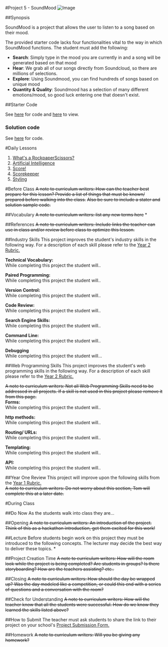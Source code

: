 #Project 5 - SoundMood
![Image](http://)

##Synopsis

SoundMood is a project that allows the user to listen to a song based on their mood.    

The provided starter code lacks four functionalities vital to the way in which SoundMood functions. The student must add the following:

* **Search**: Simply type in the mood you are currently in and a song will be generated based on that mood
* **Hear**: We grab all of our songs directly from Soundcloud, so there are millions of selections.
* **Explore**: Using Soundmood, you can find hundreds of songs based on unique mood
* **Quantity &amp; Quality**: Soundmood has a selection of many different emotions/mood, so good luck entering one that doesn't exist.

##Starter Code

See [here](starter_code/) for code and [here](https://cdn.rawgit.com/Bijesse/Year2CristoRey/tree/https://github.com/Bijesse/Year2CristoRey/blob/master/projects/2-RPS/starter_code/index.htmlmaster/projects/2-RPS/starter_code) to view.

### Solution code

See [here]() for code.

#Daily Lessons
1. [What's a RockpaperScissors?](lessons/1-intro)
2. [Artificial Intelligence](lessons/2-getAI)
3. [Score!](lessons/3-pickWinner)
4. [Scorekeeper](lessons/4-setScore)
5. [Styling](lessons/5-styling)
 

#Before Class
~~A note to curriculum writers: How can the teacher best prepare for this lesson? Provide a list of things that must be known/ prepared before walking into the class.~~
~~Also be sure to include a stater and solution sample code.~~

##Vocabulary
~~A note to curriculum writers: list any new terms here~~
*

##References
~~A note to curriculum writers: Include links the teacher can use in class and/or review before class to optimize this lesson.~~
 

##Industry Skills
This project improves the student's industry skills in the following way. For a description of each skill please refer to the [Year 2 Rubric.](https://docs.google.com/a/scripted.org/spreadsheet/ccc?key=0AmfF2axUr9M_dDA0WEV0LWo2MnBUM0JaQnJTYy1sc0E&usp=drive_web#gid=0)

**Technical Vocabulary:**  
While completing this project the student will..

**Paired Programming:**   
While completing this project the student will..

**Version Control:**   
While completing this project the student will..

**Code Review:**   
While completing this project the student will..

**Search Engine Skills:**  
While completing this project the student will..

**Command Line:**  
While completing this project the student will..

**Debugging**  
While completing this project the student will...

##Web Programming Skills
This project improves the student's web programming skills in the following way. For a description of each skill please refer to the [Year 2 Rubric.](https://docs.google.com/a/scripted.org/spreadsheet/ccc?key=0AmfF2axUr9M_dDA0WEV0LWo2MnBUM0JaQnJTYy1sc0E&usp=drive_web#gid=0)

~~A note to curriculum writers: Not all Web Programming Skills need to be addressed in all projects. If a skill is not used in this project please remove it from this page.~~  
**Forms:**  
While completing this project the student will..

**http methods:**   
While completing this project the student will..

**Routing/ URLs:**   
While completing this project the student will..

**Templating:**   
While completing this project the student will..

**API:**   
While completing this project the student will..

##Year One Review
This project will improve upon the following skills from the [Year 1 Rubric.](https://docs.google.com/a/scripted.org/spreadsheet/ccc?key=0AobNdyExPHV5dGRWMVI0QVpnSWYtczZZT2ZyV01kcmc&usp=drive_web#gid=0)  
~~A note to curriculum writers: Do not worry about this section, Tom will complete this at a later date.~~  


#During Class

##Do Now
As the students walk into class they are...

##Opening
~~A note to curriculum writers: An introduction of the project. Think of this as a hackathon introduction, get them excited for this work!~~

##Lecture
Before students begin work on this project they must be introduced to the following concepts. The lecturer may decide the best way to deliver these topics.
*

##Project Creation Time
~~A note to curriculum writers: How will the room look while the project is being completed? Are students in groups? Is there storyboarding? How are the teachers assisting? etc..~~

##Closing
~~A note to curriculum writers: How should the day be wrapped up? Was the day modeled like a competition, or could this end with a series of questions and a conversation with the room?~~

##Check for Understanding
~~A note to curriculum writers: How will the teacher know that all the students were successful. How do we know they learned the skills listed above?~~

##How to Submit
The teacher must ask students to share the link to their project on your school's [Project Submission Form.](https://docs.google.com/a/scripted.org/spreadsheets/d/1kaVH9hmkDCbBul19583UMPxl6IJ3-4pHgBQ2BU6TKDk/edit#gid=0)

##Homework
~~A note to curriculum writers: Will you be giving any homework?~~
